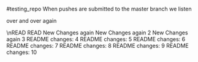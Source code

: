 #testing_repo
When pushes are submitted to the master branch we listen

over and over again

\nREAD
READ
New Changes again
New Changes again 2
New Changes again 3
README changes: 4
README changes: 5
README changes: 6
README changes: 7
README changes: 8
README changes: 9
README changes: 10
